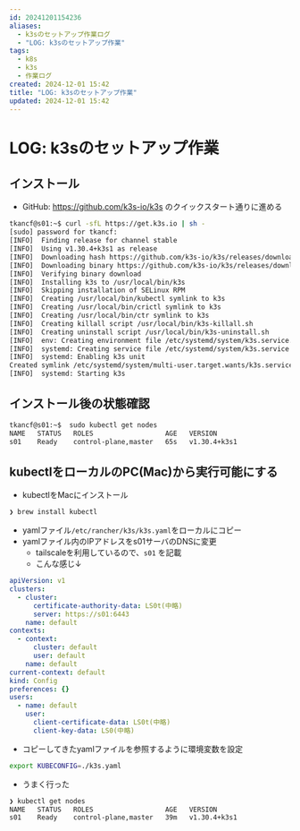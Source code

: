 ```yaml
---
id: 20241201154236
aliases:
  - k3sのセットアップ作業ログ
  - "LOG: k3sのセットアップ作業"
tags:
  - k8s
  - k3s
  - 作業ログ
created: 2024-12-01 15:42
title: "LOG: k3sのセットアップ作業"
updated: 2024-12-01 15:42
---
```


# LOG: k3sのセットアップ作業

## インストール

- GitHub: https://github.com/k3s-io/k3s のクイックスタート通りに進める

```bash
tkancf@s01:~$ curl -sfL https://get.k3s.io | sh -
[sudo] password for tkancf:
[INFO]  Finding release for channel stable
[INFO]  Using v1.30.4+k3s1 as release
[INFO]  Downloading hash https://github.com/k3s-io/k3s/releases/download/v1.30.4+k3s1/sha256sum-amd64.txt
[INFO]  Downloading binary https://github.com/k3s-io/k3s/releases/download/v1.30.4+k3s1/k3s
[INFO]  Verifying binary download
[INFO]  Installing k3s to /usr/local/bin/k3s
[INFO]  Skipping installation of SELinux RPM
[INFO]  Creating /usr/local/bin/kubectl symlink to k3s
[INFO]  Creating /usr/local/bin/crictl symlink to k3s
[INFO]  Creating /usr/local/bin/ctr symlink to k3s
[INFO]  Creating killall script /usr/local/bin/k3s-killall.sh
[INFO]  Creating uninstall script /usr/local/bin/k3s-uninstall.sh
[INFO]  env: Creating environment file /etc/systemd/system/k3s.service.env
[INFO]  systemd: Creating service file /etc/systemd/system/k3s.service
[INFO]  systemd: Enabling k3s unit
Created symlink /etc/systemd/system/multi-user.target.wants/k3s.service → /etc/systemd/system/k3s.service.
[INFO]  systemd: Starting k3s
```

## インストール後の状態確認

```bash
tkancf@s01:~$  sudo kubectl get nodes
NAME   STATUS   ROLES                  AGE   VERSION
s01    Ready    control-plane,master   65s   v1.30.4+k3s1
```

## kubectlをローカルのPC(Mac)から実行可能にする

- kubectlをMacにインストール

```bash
❯ brew install kubectl
```

- yamlファイル`/etc/rancher/k3s/k3s.yaml`をローカルにコピー
- yamlファイル内のIPアドレスをs01サーバのDNSに変更
    - tailscaleを利用しているので、`s01` を記載
    - こんな感じ↓

```yaml
apiVersion: v1
clusters:
  - cluster:
      certificate-authority-data: LS0t(中略)
      server: https://s01:6443
    name: default
contexts:
  - context:
      cluster: default
      user: default
    name: default
current-context: default
kind: Config
preferences: {}
users:
  - name: default
    user:
      client-certificate-data: LS0t(中略)
      client-key-data: LS0(中略)
```

- コピーしてきたyamlファイルを参照するように環境変数を設定

```bash
export KUBECONFIG=./k3s.yaml
```

- うまく行った

```bash
❯ kubectl get nodes
NAME   STATUS   ROLES                  AGE   VERSION
s01    Ready    control-plane,master   39m   v1.30.4+k3s1
```
